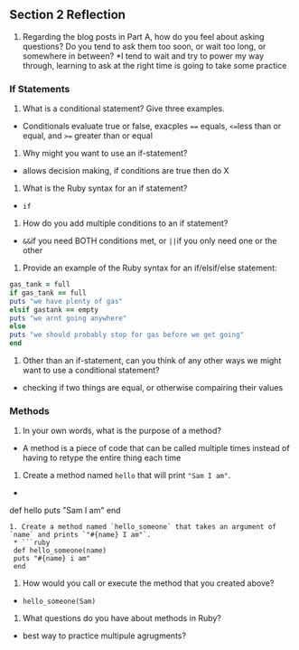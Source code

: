 ## Section 2 Reflection

1. Regarding the blog posts in Part A, how do you feel about asking questions? Do you tend to ask them too soon, or wait too long, or somewhere in between?
*I tend to wait and try to power my way through, learning to ask at the right time is going to take some practice
### If Statements

1. What is a conditional statement? Give three examples.
  * Conditionals evaluate true or false, exacples `==` equals, `<=`less than or equal, and `>=` greater than or equal

1. Why might you want to use an if-statement?
  * allows decision making, if conditions are true then do X
1. What is the Ruby syntax for an if statement?
  * `if`
1. How do you add multiple conditions to an if statement?
  * `&&`if you need BOTH conditions met, or `||`if you only need one or the other
1. Provide an example of the Ruby syntax for an if/elsif/else statement:
  ``` ruby
gas_tank = full
if gas_tank == full
  puts "we have plenty of gas"
elsif gastank == empty
  puts "we arnt going anywhere"
else
  puts "we should probably stop for gas before we get going"
end
```

1. Other than an if-statement, can you think of any other ways we might want to use a conditional statement?
  * checking if two things are equal, or otherwise compairing their values
### Methods

1. In your own words, what is the purpose of a method?
  * A method is a piece of code that can be called multiple times instead of having to retype the entire thing each time
1. Create a method named `hello` that will print `"Sam I am"`.
 * ```ruby
 def hello
 puts "Sam I am"
 end
 ```
1. Create a method named `hello_someone` that takes an argument of `name` and prints `"#{name} I am"`.
  * ```ruby
  def hello_someone(name)
  puts "#{name} i am"
  end
  ```
1. How would you call or execute the method that you created above?
  * `hello_someone(Sam)`
1. What questions do you have about methods in Ruby?
  * best way to practice multipule agrugments?
